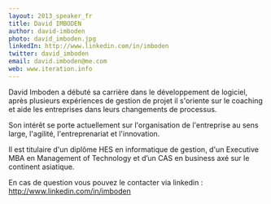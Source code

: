 ```yaml
---
layout: 2013_speaker_fr
title: David IMBODEN
author: david-imboden
photo: david_imboden.jpg
linkedIn: http://www.linkedin.com/in/imboden
twitter: david_imboden
email: david.imboden@me.com
web: www.iteration.info
---
```


David Imboden a débuté sa carrière dans le développement de logiciel, après plusieurs expériences de gestion de projet il s'oriente sur le coaching et aide les entreprises dans leurs changements de processus.

Son intérêt se porte actuellement sur l'organisation de l'entreprise au sens large, l'agilité, l'entreprenariat et l'innovation.

Il est titulaire d'un diplôme HES en informatique de gestion, d'un Executive MBA en Management of Technology et d’un CAS en business axé sur le continent asiatique.

En cas de question vous pouvez le contacter via linkedin : http://www.linkedin.com/in/imboden